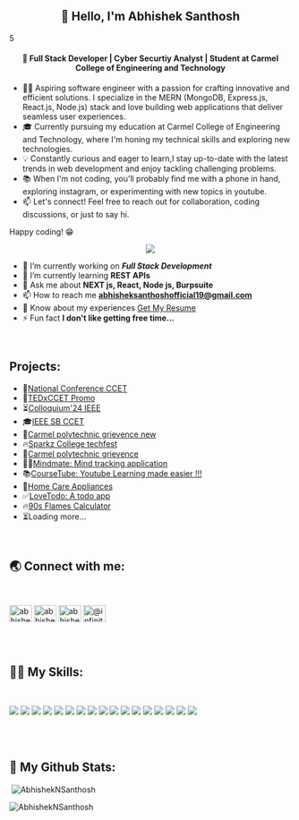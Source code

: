  <h2 align="center">👋 Hello, I'm Abhishek Santhosh</h2>5

<h4 align="center">
  🚀 Full Stack Developer | Cyber Securtiy Analyst | Student at Carmel College of Engineering and Technology
</h4>

- 👨‍💻 Aspiring software engineer with a passion for crafting innovative and efficient solutions. I specialize in the MERN (MongoDB, Express.js, React.js, Node.js) stack and love building web applications that deliver seamless user experiences.
- 🎓 Currently pursuing my education at Carmel College of Engineering and Technology, where I'm honing my technical skills and exploring new technologies.
- 💡 Constantly curious and eager to learn,I stay up-to-date with the latest trends in web development and enjoy tackling challenging problems.
- 📚 When I'm not coding, you'll probably find me with a phone in hand, exploring instagram, or experimenting with new topics in youtube.
- 📫 Let's connect! Feel free to reach out for collaboration, coding discussions, or just to say hi.

Happy coding! 😁 

<p align="center">
<img src="https://visitor-badge.laobi.icu/badge?page_id=AbhishekNSanthosh"/></p>

- 🔭 I’m currently working on ***Full Stack Development***
- 🌱 I’m currently learning **REST APIs**
- 💬 Ask me about **NEXT js, React, Node js, Burpsuite**
- 📫 How to reach me **abhisheksanthoshofficial19@gmail.com**
- 📄 Know about my experiences [Get My Resume](https://drive.google.com/file/d/1VR5uqB4WeZLrJMO93ibaPzHHcOor5Yzs/view?usp=sharing)
- ⚡ Fun fact **I don't like getting free time...**

<br/>
<h2 align="left">Projects:</h2>

- 🏢[National Conference CCET](https://ncipetc24.carmelcet.in/)
- 🔺[TEDxCCET Promo](https://tedxccet.carmelcet.in/)
- ⏳[Colloquium'24 IEEE](https://colloquium24.vercel.app/)
- 🎓[IEEE SB CCET](https://dev-ieee-sb-ccet.vercel.app/)
- 📜[Carmel polytechnic grievence new](https://polytechnic.vercel.app/)
- 🔥[Sparkz College techfest](https://sparksccet-dev.vercel.app/)
- 📜[Carmel polytechnic grievence](https://dev-polytechnic-griev.vercel.app/#/)
- 😵‍💫[Mindmate: Mind tracking application](https://mindmate-delta.vercel.app/)
- 📚[CourseTube: Youtube Learning made easier !!!](https://course-tube.vercel.app/)
- 🏡[Home Care Appliances](https://home-care-appliances.vercel.app/)
- ✅[LoveTodo: A todo app](https://todo-ai6z.vercel.app/)
- 🔥[90s Flames Calculator](https://flamesapp.vercel.app/)
- ⏳Loading more...
  
<br/>
<h2 align="left">🌏 Connect with me:</h2>
<br/>
<p align="left">
<a href="https://linkedin.com/in/abhishek-santhosh" target="blank"><img align="center" src="https://raw.githubusercontent.com/rahuldkjain/github-profile-readme-generator/master/src/images/icons/Social/linked-in-alt.svg" alt="abhishek-santhosh" height="30" width="40" /></a>
<a href="https://fb.com/abhishek s" target="blank"><img align="center" src="https://raw.githubusercontent.com/rahuldkjain/github-profile-readme-generator/master/src/images/icons/Social/facebook.svg" alt="abhishek s" height="30" width="40" /></a>
<a href="https://instagram.com/abhishek_.abhii._" target="blank"><img align="center" src="https://raw.githubusercontent.com/rahuldkjain/github-profile-readme-generator/master/src/images/icons/Social/instagram.svg" alt="abhishek_.abhii._" height="30" width="40" /></a>
<a href="https://www.youtube.com/c/@infinity8658" target="blank"><img align="center" src="https://raw.githubusercontent.com/rahuldkjain/github-profile-readme-generator/master/src/images/icons/Social/youtube.svg" alt="@infinity8658" height="30" width="40" /></a>
</p>
<br/><br/>

<h2 align="left">👨‍💻 My Skills:</h2>
<br/>
<p align="left"> <img src="https://img.shields.io/badge/javascript%20-%23323330.svg?&style=for-the-badge&logo=javascript&logoColor=%23F7DF1E"/>
<img src="https://img.shields.io/badge/Typing%20(60WPM)-blue?style=for-the-badge&logo=Speedtest&color=404040"/>
<img src="https://img.shields.io/badge/Netlify-00C7B7?style=for-the-badge&logo=netlify&logoColor=white"/>
<img src="https://img.shields.io/badge/python%20-%2314354C.svg?&style=for-the-badge&logo=python&logoColor=white"/>
<img src="https://img.shields.io/badge/java-%23ED8B00.svg?&style=for-the-badge&logo=java&logoColor=white"/>
<img src="https://img.shields.io/badge/c%20-%2300599C.svg?&style=for-the-badge&logo=c&logoColor=white"/>
<img src="https://img.shields.io/badge/html5%20-%23E34F26.svg?&style=for-the-badge&logo=html5&logoColor=white"/>
<img src="https://img.shields.io/badge/css3%20-%231572B6.svg?&style=for-the-badge&logo=css3&logoColor=white"/>
<img src="https://img.shields.io/badge/jquery%20-%230769AD.svg?&style=for-the-badge&logo=jquery&logoColor=white"/>
<img src="https://img.shields.io/badge/bootstrap%20-%23563D7C.svg?&style=for-the-badge&logo=bootstrap&logoColor=white"/>
<img src="https://img.shields.io/badge/git%20-%23F05033.svg?&style=for-the-badge&logo=git&logoColor=white"/>
<img src="https://img.shields.io/badge/github%20-%23121011.svg?&style=for-the-badge&logo=github&logoColor=white"/>
<img src="https://img.shields.io/badge/markdown-%23000000.svg?&style=for-the-badge&logo=markdown&logoColor=white"/>
<img src="https://img.shields.io/badge/Heroku-430098?style=for-the-badge&logo=heroku&logoColor=white"/>
<img src="https://img.shields.io/badge/figma-0AC97F?style=for-the-badge&logo=figma&logoColor=white"/>
<img src="https://img.shields.io/badge/REACT-blue?style=for-the-badge&logo=react"/> 
<img src="https://img.shields.io/badge/Material--UI-0081CB?style=for-the-badge&logo=material-ui&logoColor=white"/>  </p>
<br/><br/>
<h2 align="left">🚀 My Github Stats:</h2>

<p>&nbsp;<img align="center" src="https://github-readme-stats.vercel.app/api?username=AbhishekNSanthosh&show_icons=true&locale=en" alt="AbhishekNSanthosh" /></p>

<p><img align="center" src="https://github-readme-streak-stats.herokuapp.com/?user=AbhishekNSanthosh&" alt="AbhishekNSanthosh" /></p>
